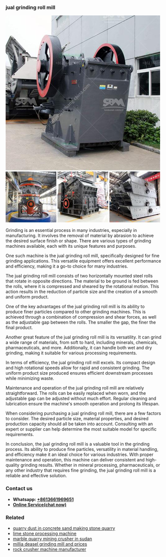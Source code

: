 <h3>jual grinding roll mill</h3><img src='1708408275.jpg' alt=''><p>Grinding is an essential process in many industries, especially in manufacturing. It involves the removal of material by abrasion to achieve the desired surface finish or shape. There are various types of grinding machines available, each with its unique features and purposes.</p><p>One such machine is the jual grinding roll mill, specifically designed for fine grinding applications. This versatile equipment offers excellent performance and efficiency, making it a go-to choice for many industries.</p><p>The jual grinding roll mill consists of two horizontally mounted steel rolls that rotate in opposite directions. The material to be ground is fed between the rolls, where it is compressed and sheared by the rotational motion. This action results in the reduction of particle size and the creation of a smooth and uniform product.</p><p>One of the key advantages of the jual grinding roll mill is its ability to produce finer particles compared to other grinding machines. This is achieved through a combination of compression and shear forces, as well as the adjustable gap between the rolls. The smaller the gap, the finer the final product.</p><p>Another great feature of the jual grinding roll mill is its versatility. It can grind a wide range of materials, from soft to hard, including minerals, chemicals, pharmaceuticals, and more. Additionally, it can handle both wet and dry grinding, making it suitable for various processing requirements.</p><p>In terms of efficiency, the jual grinding roll mill excels. Its compact design and high rotational speeds allow for rapid and consistent grinding. The uniform product size produced ensures efficient downstream processes while minimizing waste.</p><p>Maintenance and operation of the jual grinding roll mill are relatively straightforward. The rolls can be easily replaced when worn, and the adjustable gap can be adjusted without much effort. Regular cleaning and lubrication ensure the machine's smooth operation and prolong its lifespan.</p><p>When considering purchasing a jual grinding roll mill, there are a few factors to consider. The desired particle size, material properties, and desired production capacity should all be taken into account. Consulting with an expert or supplier can help determine the most suitable model for specific requirements.</p><p>In conclusion, the jual grinding roll mill is a valuable tool in the grinding process. Its ability to produce fine particles, versatility in material handling, and efficiency make it an ideal choice for various industries. With proper maintenance and operation, this machine can deliver consistent and high-quality grinding results. Whether in mineral processing, pharmaceuticals, or any other industry that requires fine grinding, the jual grinding roll mill is a reliable and effective solution.</p><h3>Contact us</h3><ul><li><strong>Whatsapp:&nbsp;<a href="https://wa.me/8613661969651">+8613661969651</a></strong></li><li><a href="https://swt.shibang-china.com/?git&amp;zhl&amp;jual grinding roll mill"><strong>Online Service(chat now)</strong></a></li></ul><h3>Related</h3><ul><li><a href='quarry dust in concrete sand making stone quarry.md'>quarry dust in concrete sand making stone quarry</a></li><li><a href='lime stone processing machine.md'>lime stone processing machine</a></li><li><a href='marble quarry mining crusher in sudan.md'>marble quarry mining crusher in sudan</a></li><li><a href='millia deasel grinding mill and prices.md'>millia deasel grinding mill and prices</a></li><li><a href='rock crusher machine manufacturer.md'>rock crusher machine manufacturer</a></li></ul>